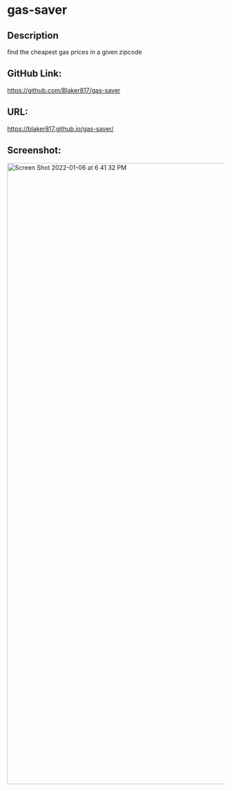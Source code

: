 # gas-saver

## Description
find the cheapest gas prices in a given zipcode
## GitHub Link:
https://github.com/Blaker817/gas-saver
## URL:
https://blaker817.github.io/gas-saver/

## Screenshot:
<img width="1440" alt="Screen Shot 2022-01-06 at 6 41 32 PM" src="https://user-images.githubusercontent.com/60986437/148472678-5bf511b3-a123-4fe9-b437-ba307b13594b.png">